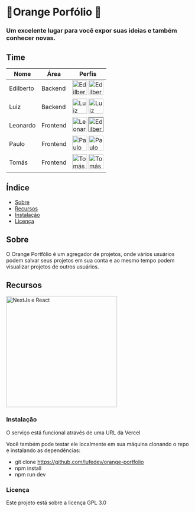 # 🍊Orange Porfólio 🍊

### Um excelente lugar para você expor suas ideias e também conhecer novas.

## Time 
| Nome      | Área      | Perfis                           |
|-----------|-----------|-----------------------------------|
| Edilberto | Backend   | [<img src="https://i.pinimg.com/originals/b1/5e/ed/b15eedbdafbbdbca3249e3942f4faf3b.png" alt="Edilberto" width="40"/>](https://github.com/EdilbertoMorais) [<img src="https://cdn-icons-png.flaticon.com/256/174/174857.png" alt="Edilberto" width="40"/>](https://www.linkedin.com/in/edilbertocmorais/) |
| Luiz      | Backend   | [<img src="https://i.pinimg.com/originals/b1/5e/ed/b15eedbdafbbdbca3249e3942f4faf3b.png" alt="Luiz" width="40"/>](https://github.com/lufedev) [<img src="https://cdn-icons-png.flaticon.com/256/174/174857.png" alt="Luiz" width="40"/>](https://www.linkedin.com/in/lfsantosdev/) ||
| Leonardo  | Frontend  | [<img src="https://i.pinimg.com/originals/b1/5e/ed/b15eedbdafbbdbca3249e3942f4faf3b.png" alt="Leonardo" width="40"/>](https://github.com/leonardodecastro-programmer) [<img src="https://cdn-icons-png.flaticon.com/256/174/174857.png" alt="Edilberto" width="40"/>]() ||
| Paulo     | Frontend  | [<img src="https://i.pinimg.com/originals/b1/5e/ed/b15eedbdafbbdbca3249e3942f4faf3b.png" alt="Paulo" width="40"/>](https://github.com/Paul0Ant0ni0) [<img src="https://cdn-icons-png.flaticon.com/256/174/174857.png" alt="Paulo" width="40"/>](https://www.linkedin.com/in/pauloantonio2310/)||
| Tomás     | Frontend  | [<img src="https://i.pinimg.com/originals/b1/5e/ed/b15eedbdafbbdbca3249e3942f4faf3b.png" alt="Tomás" width="40"/>](https://github.com/tleones) [<img src="https://cdn-icons-png.flaticon.com/256/174/174857.png" alt="Tomás" width="40"/>](https://www.linkedin.com/in/tomasleones/) ||


## Índice

- [Sobre](#sobre)
- [Recursos](#recursos)
- [Instalação](#instalação)
- [Licença](#licença)

## Sobre

O Orange Portfólio é um agregador de projetos, onde vários usuários podem salvar seus projetos em sua conta e ao mesmo tempo podem visualizar projetos de outros usuários.

## Recursos
<img src="https://miro.medium.com/v2/resize:fit:4800/format:webp/1*aF1u1vDDft_pzrZ0SlLRuw.png" alt="NextJs e React" width="300"/>

### Instalação
O serviço está funcional através de uma URL da Vercel

Você também pode testar ele localmente em sua máquina clonando o repo e instalando as dependências:
- git clone https://github.com/lufedev/orange-portfolio
- npm install
- npm run dev

### Licença 
Este projeto está sobre a licença GPL 3.0 

